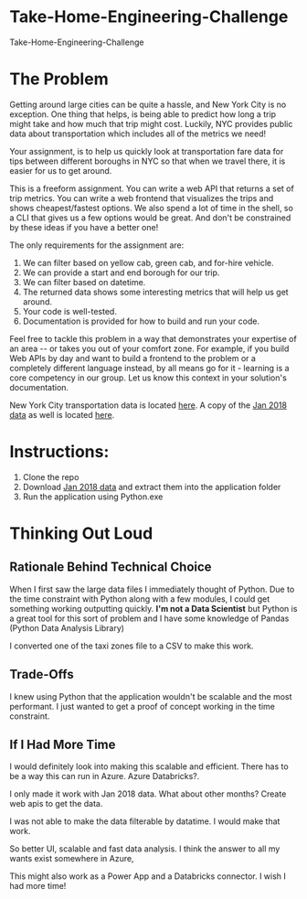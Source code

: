 # Take-Home-Engineering-Challenge
Take-Home-Engineering-Challenge

<h1>The Problem</h1>

Getting around large cities can be quite a hassle, and New York City is no exception. One thing that helps, is being able to predict how long a trip might take and how much that trip might cost. Luckily, NYC provides public data about transportation which includes all of the metrics we need!

Your assignment, is to help us quickly look at transportation fare data for tips between different boroughs in NYC so that when we travel there, it is easier for us to get around.

This is a freeform assignment. You can write a web API that returns a set of trip metrics. You can write a web frontend that visualizes the trips and shows cheapest/fastest options. We also spend a lot of time in the shell, so a CLI that gives us a few options would be great. And don't be constrained by these ideas if you have a better one!

The only requirements for the assignment are:

<ol>
  <li>We can filter based on yellow cab, green cab, and for-hire vehicle.</li>
<li>We can provide a start and end borough for our trip.</li>
<li>We can filter based on datetime.</li>
<li>The returned data shows some interesting metrics that will help us get around.</li>
<li>Your code is well-tested.</li>
<li>Documentation is provided for how to build and run your code.</li>
</ol>

Feel free to tackle this problem in a way that demonstrates your expertise of an area -- or takes you out of your comfort zone. For example, if you build Web APIs by day and want to build a frontend to the problem or a completely different language instead, by all means go for it - learning is a core competency in our group. Let us know this context in your solution's documentation.

New York City transportation data is located <a href='https://www1.nyc.gov/site/tlc/about/tlc-trip-record-data.page'>here</a>. A copy of the <a href='https://cseboulderinterview.blob.core.windows.net/triprecord/tripdata.zip'>Jan 2018 data</a> as well is located <a href='https://cseboulderinterview.blob.core.windows.net/triprecord/tripdata.zip'>here</a>.

<h1>Instructions:</h1>
<ol>
  <li>Clone the repo</li>
  <li>Download <a href='https://cseboulderinterview.blob.core.windows.net/triprecord/tripdata.zip'>Jan 2018 data</a> and extract them into the application folder</li>
  <li>Run the application using Python.exe</li>
 </ol>
  
  <h1>Thinking Out Loud</h1>
  
  <h2>Rationale Behind Technical Choice</h2>
  When I first saw the large data files I immediately thought of Python. Due to the time constraint with Python along with a few modules, I could get something working outputting quickly. <strong>I'm not a Data Scientist</strong> but Python is a great tool for this sort of problem and I have some knowledge of Pandas (Python Data Analysis Library)
  
  I converted one of the taxi zones file to a CSV to make this work.
  
  <h2>Trade-Offs</h2>
  I knew using Python that the application wouldn't be scalable and the most performant. I just wanted to get a proof of concept working in the time constraint.
  
  <h2>If I Had More Time</h2>
  <p>I would definitely look into making this scalable and efficient. There has to be a way this can run in Azure. Azure Databricks?.</p>
  <p>I only made it work with Jan 2018 data. What about other months? Create web apis to get the data.</p>
  <p>I was not able to make the data filterable by datatime. I would make that work.</p>
  
  So better UI, scalable and fast data analysis. I think the answer to all my wants exist somewhere in Azure, 
  
  This might also work as a Power App and a Databricks connector. I wish I had more time!
  
 
